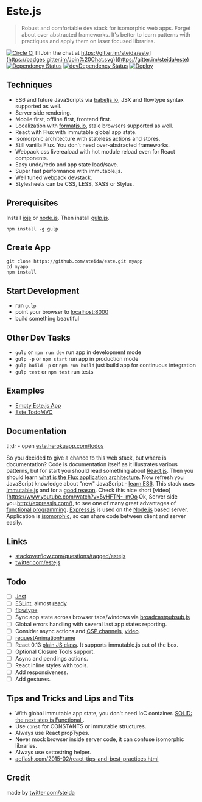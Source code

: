 # Este.js

> Robust and comfortable dev stack for isomorphic web apps. Forget about over abstracted frameworks. It's better to learn patterns with practiques and apply them on laser focused libraries.

[![Circle CI](https://circleci.com/gh/steida/este.svg?style=svg)](https://circleci.com/gh/steida/este)
[![Join the chat at https://gitter.im/steida/este](https://badges.gitter.im/Join%20Chat.svg)](https://gitter.im/steida/este)
[![Dependency Status](https://david-dm.org/steida/este.png)](https://david-dm.org/steida/este)
[![devDependency Status](https://david-dm.org/steida/este/dev-status.png)](https://david-dm.org/steida/este#info=devDependencies)
[![Deploy](https://www.herokucdn.com/deploy/button.png)](https://heroku.com/deploy)

## Techniques

- ES6 and future JavaScripts via [babeljs.io](https://babeljs.io/), JSX and flowtype syntax supported as well.
- Server side rendering.
- Mobile first, offline first, frontend first.
- Localization with [formatjs.io](http://formatjs.io/), stale browsers supported as well.
- React with Flux with immutable global app state.
- Isomorphic architecture with stateless actions and stores.
- Still vanilla Flux. You don't need over-abstracted frameworks.
- Webpack css livereaload with hot module reload even for React components.
- Easy undo/redo and app state load/save.
- Super fast performance with immutable.js.
- Well tuned webpack devstack.
- Stylesheets can be CSS, LESS, SASS or Stylus.

## Prerequisites

Install [iojs](https://iojs.org/) or [node.js](http://nodejs.org).
Then install [gulp.js](http://gulpjs.com/).
```shell
npm install -g gulp
```

## Create App

```shell
git clone https://github.com/steida/este.git myapp
cd myapp
npm install
```

## Start Development

- run `gulp`
- point your browser to [localhost:8000](http://localhost:8000)
- build something beautiful

## Other Dev Tasks

- `gulp` or `npm run dev` run app in development mode
- `gulp -p` or `npm start` run app in production mode
- `gulp build -p` or `npm run build` just build app for continuous integration
- `gulp test` or `npm test` run tests

## Examples

- [Empty Este.js App](https://este.herokuapp.com)
- [Este TodoMVC](https://github.com/steida/este-todomvc)

## Documentation

tl;dr - open [este.herokuapp.com/todos](https://este.herokuapp.com/todos)

So you decided to give a chance to this web stack, but where is documentation? Code is documentation itself as it illustrates various patterns, but for start you should read something about [React.js](http://facebook.github.io/react/). Then you should learn [what is the Flux
application architecture](https://medium.com/brigade-engineering/what-is-the-flux-application-architecture-b57ebca85b9e). Now refresh you JavaScript knowledge about "new" JavaScript - [learn ES6](https://babeljs.io/docs/learn-es6/). This stack uses [immutable.js](http://facebook.github.io/immutable-js/) and for a [good reason](https://github.com/facebook/immutable-js/#the-case-for-immutability). Check this nice short [video](https://www.youtube.com/watch?v=5yHFTN-_mOo Ok, Server side you.http://expressjs.com/), to see one of many great advantages of [functional programming](http://www.smashingmagazine.com/2014/07/02/dont-be-scared-of-functional-programming/). [Express.js](http://expressjs.com/) is used on the [Node.js](http://nodejs.org/api/) based server. Application is [isomorphic](http://isomorphic.net/javascript), so can share code between client and server easily.

## Links

- [stackoverflow.com/questions/tagged/estejs](http://stackoverflow.com/questions/tagged/estejs)
- [twitter.com/estejs](https://twitter.com/estejs)

## Todo

* [ ] [Jest](https://facebook.github.io/jest)
* [ ] [ESLint](http://eslint.org/), almost [ready](https://github.com/eslint/espree/issues/10)
* [ ] [flowtype](http://flowtype.org/)
* [ ] Sync app state across browser tabs/windows via [broadcastpubsub.js](http://goo.gl/Pt8NFQ)
* [ ] Global errors handling with several last app states reporting.
* [ ] Consider async actions and [CSP channels](https://github.com/ubolonton/js-csp), [video](https://www.youtube.com/watch?v=W2DgDNQZOwo&list=PLb0IAmt7-GS1cbw4qonlQztYV1TAW0sCr&index=6).
* [ ] [requestAnimationFrame](https://developer.mozilla.org/en-US/docs/Web/API/window/requestAnimationFrame)
* [ ] React 0.13 [plain JS class](http://facebook.github.io/react/blog/2015/01/27/react-v0.13.0-beta-1.html#plain-javascript-classes). It supports immutable.js out of the box.
* [ ] Optional Closure Tools support.
* [ ] Async and pendings actions.
* [ ] React inline styles with tools.
* [ ] Add responsiveness.
* [ ] Add gestures.

## Tips and Tricks and Lips and Tits

- With global immutable app state, you don't need IoC container. [SOLID: the next step is Functional ](http://blog.ploeh.dk/2014/03/10/solid-the-next-step-is-functional).
- Use `const` for CONSTANTS or immutable structures.
- Always use React propTypes.
- Never mock browser inside server code, it can confuse isomorphic libraries.
- Always use settostring helper.
- [aeflash.com/2015-02/react-tips-and-best-practices.html](http://aeflash.com/2015-02/react-tips-and-best-practices.html)

## Credit

made by [twitter.com/steida](https://twitter.com/steida)
